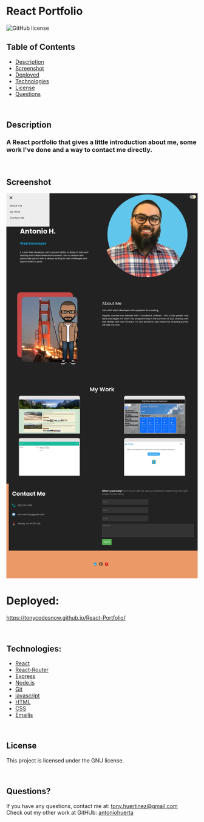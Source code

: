 <h1> React Portfolio </h1>


![GitHub license](https://img.shields.io/badge/license-GNU-55809b.svg) <br />

## Table of Contents 

- [Description](#description)
- [Screenshot](#screenshot)
- [Deployed](#deployed)
- [Technologies](#technologies)
- [License](#license)
- [Questions](#questions)

<br />

## Description

### A React portfolio that gives a little introduction about me, some work I've done and a way to contact me directly.

<br />

## Screenshot

<img src=".../../src/img/Portfolio.png" alt="Screenshot"/>

<br>

# Deployed:

https://tonycodesnow.github.io/React-Portfolio/

<br>

## Technologies:
- [React](https://reactjs.org/)
- [React-Router](https://reacttraining.com/react-router/web/guides/quick-start)
- [Express](https://expressjs.com/)
- [Node.js](https://nodejs.org/)
- [Git](https://git-scm.com/)
- [javascript](https://developer.mozilla.org/en-US/docs/Web/JavaScript)
- [HTML](https://developer.mozilla.org/en-US/docs/Web/HTML)
- [CSS](https://developer.mozilla.org/en-US/docs/Web/CSS)
- [Emailjs](https://www.emailjs.com/)


<br>

## License

This project is licensed under the GNU license. 

<br />

## Questions?

If you have any questions, contact me at: 
tony.huertinez@gmail.com  <br />
Check out my other work at GitHUb:
[antoniohuerta](https://github.com/Tonycodesnow) <br />